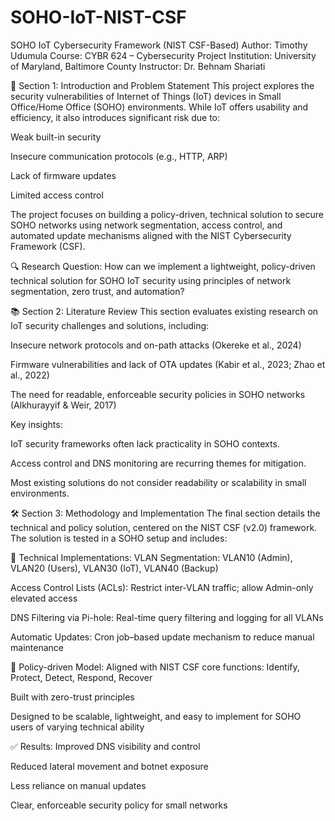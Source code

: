 # SOHO-IoT-NIST-CSF
SOHO IoT Cybersecurity Framework (NIST CSF-Based)
Author: Timothy Udumula
Course: CYBR 624 – Cybersecurity Project
Institution: University of Maryland, Baltimore County
Instructor: Dr. Behnam Shariati

📄 Section 1: Introduction and Problem Statement
This project explores the security vulnerabilities of Internet of Things (IoT) devices in Small Office/Home Office (SOHO) environments. While IoT offers usability and efficiency, it also introduces significant risk due to:

Weak built-in security

Insecure communication protocols (e.g., HTTP, ARP)

Lack of firmware updates

Limited access control

The project focuses on building a policy-driven, technical solution to secure SOHO networks using network segmentation, access control, and automated update mechanisms aligned with the NIST Cybersecurity Framework (CSF).

🔍 Research Question:
How can we implement a lightweight, policy-driven technical solution for SOHO IoT security using principles of network segmentation, zero trust, and automation?

📚 Section 2: Literature Review
This section evaluates existing research on IoT security challenges and solutions, including:

Insecure network protocols and on-path attacks (Okereke et al., 2024)

Firmware vulnerabilities and lack of OTA updates (Kabir et al., 2023; Zhao et al., 2022)

The need for readable, enforceable security policies in SOHO networks (Alkhurayyif & Weir, 2017)

Key insights:

IoT security frameworks often lack practicality in SOHO contexts.

Access control and DNS monitoring are recurring themes for mitigation.

Most existing solutions do not consider readability or scalability in small environments.

🛠️ Section 3: Methodology and Implementation
The final section details the technical and policy solution, centered on the NIST CSF (v2.0) framework. The solution is tested in a SOHO setup and includes:

🔧 Technical Implementations:
VLAN Segmentation:
VLAN10 (Admin), VLAN20 (Users), VLAN30 (IoT), VLAN40 (Backup)

Access Control Lists (ACLs):
Restrict inter-VLAN traffic; allow Admin-only elevated access

DNS Filtering via Pi-hole:
Real-time query filtering and logging for all VLANs

Automatic Updates:
Cron job–based update mechanism to reduce manual maintenance

🧱 Policy-driven Model:
Aligned with NIST CSF core functions: Identify, Protect, Detect, Respond, Recover

Built with zero-trust principles

Designed to be scalable, lightweight, and easy to implement for SOHO users of varying technical ability

✅ Results:
Improved DNS visibility and control

Reduced lateral movement and botnet exposure

Less reliance on manual updates

Clear, enforceable security policy for small networks

